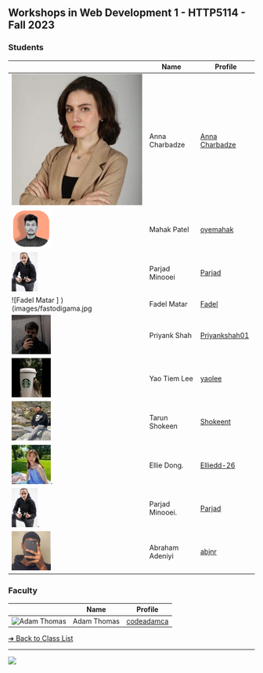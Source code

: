 <style>@import url("//readme.codeadam.ca/readme.css");</style>

## Workshops in Web Development 1 - HTTP5114 - Fall 2023

### Students

|                                              | Name             | Profile                                           |
| -------------------------------------------- | ---------------- | ------------------------------------------------- |
| ![Anna Charbadze](images/annacharbadze.jpeg) | Anna Charbadze   | [Anna Charbadze](students/annacharbadze.markdown) |
| ![Mahak Patel](images/oyemahak.png)          | Mahak Patel      | [oyemahak](students/oyemahak)                     |
| ![Parjad Minooei](images/ParjadMinooei.jpg)  | Parjad Minooei   | [Parjad](students/parjad)                         |
| ![Fadel Matar ] )(images/fastodigama.jpg     | Fadel Matar      | [Fadel](students/fastodigama)                     |
| ![Priyank Shah](images/Priyankshah01.jpeg)   | Priyank Shah     | [Priyankshah01](students/Priyankshah01)           |
| ![yaoolee](images/yaoolee.jpg)               | Yao Tiem Lee     | [yaolee](students/yaolee)                         |
| ![Tarun Shokeen](images/shokeent.png)        | Tarun Shokeen    | [Shokeent](students/shokeent)                     |
| ![Ellie Dong](images/ellieDong.jpg).         | Ellie Dong.      | [Elliedd-26](students/Elliedd-26)                 |
| ![Parjad Minooei](images/ParjadM.jpg).       | Parjad Minooei.  | [Parjad](students/parjad)                         |
| ![abjnr](images/abjnr.png)                   | Abraham Adeniyi  | [abjnr](students/abjnr)                           |

### Faculty

|                                       | Name        | Profile                          |
| ------------------------------------- | ----------- | -------------------------------- |
| ![Adam Thomas](images/codeadamca.png) | Adam Thomas | [codeadamca](faculty/codeadamca) |

[&#10132; Back to Class List](/)

---

<a href="https://brickmmo.com">
<img src="https://brickmmo.com/images/brickmmo-logo-horizontal.jpg" width="100">
</a>
